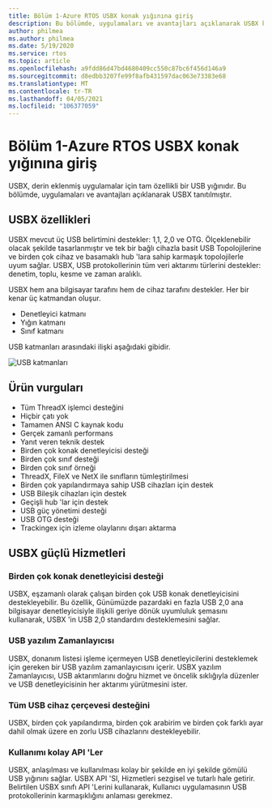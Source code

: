 ```yaml
---
title: Bölüm 1-Azure RTOS USBX konak yığınına giriş
description: Bu bölümde, uygulamaları ve avantajları açıklanarak USBX konak yığını tanıtılmaktadır.
author: philmea
ms.author: philmea
ms.date: 5/19/2020
ms.service: rtos
ms.topic: article
ms.openlocfilehash: a9fdd86d47bd4680409cc550c87bc6f456d146a9
ms.sourcegitcommit: d8edbb3207fe99f8afb431597dac063e73383e68
ms.translationtype: MT
ms.contentlocale: tr-TR
ms.lasthandoff: 04/05/2021
ms.locfileid: "106377059"
---
```

# <a name="chapter-1---introduction-to-azure-rtos-usbx-host-stack"></a>Bölüm 1-Azure RTOS USBX konak yığınına giriş

USBX, derin eklenmiş uygulamalar için tam özellikli bir USB yığınıdır. Bu bölümde, uygulamaları ve avantajları açıklanarak USBX tanıtılmıştır.

## <a name="usbx-features"></a>USBX özellikleri

USBX mevcut üç USB belirtimini destekler: 1,1, 2,0 ve OTG. Ölçeklenebilir olacak şekilde tasarlanmıştır ve tek bir bağlı cihazla basit USB Topolojilerine ve birden çok cihaz ve basamaklı hub 'lara sahip karmaşık topolojilerle uyum sağlar. USBX, USB protokollerinin tüm veri aktarımı türlerini destekler: denetim, toplu, kesme ve zaman aralıklı.

USBX hem ana bilgisayar tarafını hem de cihaz tarafını destekler. Her bir kenar üç katmandan oluşur.

- Denetleyici katmanı
- Yığın katmanı
- Sınıf katmanı

USB katmanları arasındaki ilişki aşağıdaki gibidir.

![USB katmanları](./media/usbx-device-stack/usb-layers.png)

## <a name="product-highlights"></a>Ürün vurguları

- Tüm ThreadX işlemci desteğini
- Hiçbir çatı yok
- Tamamen ANSI C kaynak kodu
- Gerçek zamanlı performans
- Yanıt veren teknik destek
- Birden çok konak denetleyicisi desteği
- Birden çok sınıf desteği
- Birden çok sınıf örneği
- ThreadX, FileX ve NetX ile sınıfların tümleştirilmesi
- Birden çok yapılandırmaya sahip USB cihazları için destek
- USB Bileşik cihazları için destek
- Geçişli hub 'lar için destek
- USB güç yönetimi desteği
- USB OTG desteği
- Trackingex için izleme olaylarını dışarı aktarma

## <a name="powerful-services-of-usbx"></a>USBX güçlü Hizmetleri

### <a name="multiple-host-controller-support"></a>Birden çok konak denetleyicisi desteği

USBX, eşzamanlı olarak çalışan birden çok USB konak denetleyicisini destekleyebilir. Bu özellik, Günümüzde pazardaki en fazla USB 2,0 ana bilgisayar denetleyicisiyle ilişkili geriye dönük uyumluluk şemasını kullanarak, USBX 'in USB 2,0 standardını desteklemesini sağlar.

### <a name="usb-software-scheduler"></a>USB yazılım Zamanlayıcısı

USBX, donanım listesi işleme içermeyen USB denetleyicilerini desteklemek için gereken bir USB yazılım zamanlayıcısını içerir. USBX yazılım Zamanlayıcısı, USB aktarımlarını doğru hizmet ve öncelik sıklığıyla düzenler ve USB denetleyicisinin her aktarımı yürütmesini ister.

### <a name="complete-usb-device-framework-support"></a>Tüm USB cihaz çerçevesi desteğini

USBX, birden çok yapılandırma, birden çok arabirim ve birden çok farklı ayar dahil olmak üzere en zorlu USB cihazlarını destekleyebilir.

### <a name="easy-to-use-apis"></a>Kullanımı kolay API 'Ler

USBX, anlaşılması ve kullanılması kolay bir şekilde en iyi şekilde gömülü USB yığınını sağlar. USBX API 'SI, Hizmetleri sezgisel ve tutarlı hale getirir. Belirtilen USBX sınıfı API 'Lerini kullanarak, Kullanıcı uygulamasının USB protokollerinin karmaşıklığını anlaması gerekmez.

